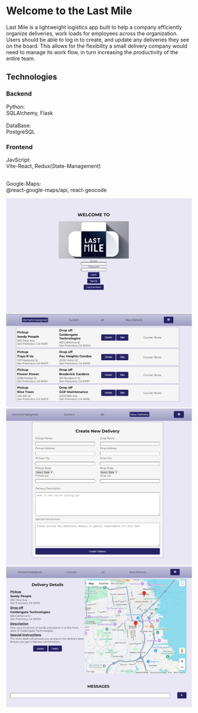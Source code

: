 # Welcome to the Last Mile

Last Mile is a lightweight logistics app built to help a company efficiently organize deliveries, work loads for employees across the organization. Users should be able to log in to create, and update any deliveries they see on the board. This allows for the flexibility a small delivery company would need to manage its work flow, in turn increasing the productivity of the entire team.

## Technologies

### Backend
Python: <br>
SQLAlchemy, Flask <br><br>
DataBase: <br>
PostgreSQL
### Frontend
JavScript: <br>
Vite-React, Redux(State-Management)<br><br>

Google-Maps: <br>
@react-google-maps/api, react-geocode




![alt text](Landing-Page.jpg)
![alt text](Unassigned.jpg)
![alt text](Form.jpg)
![alt text](Details.JPG)
